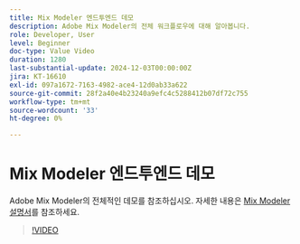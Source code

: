 ```yaml
---
title: Mix Modeler 엔드투엔드 데모
description: Adobe Mix Modeler의 전체 워크플로우에 대해 알아봅니다.
role: Developer, User
level: Beginner
doc-type: Value Video
duration: 1280
last-substantial-update: 2024-12-03T00:00:00Z
jira: KT-16610
exl-id: 097a1672-7163-4982-ace4-12d0ab33a622
source-git-commit: 28f2a40e4b23240a9efc4c5288412b07df72c755
workflow-type: tm+mt
source-wordcount: '33'
ht-degree: 0%

---
```


# Mix Modeler 엔드투엔드 데모

Adobe Mix Modeler의 전체적인 데모를 참조하십시오. 자세한 내용은 [Mix Modeler 설명서](https://experienceleague.adobe.com/en/docs/mix-modeler/using/overview)를 참조하세요.

>[!VIDEO](https://video.tv.adobe.com/v/3440794/?learn=on&enablevpops)
